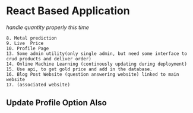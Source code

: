 # React Based Application



*handle quantity properly this time*
    
    8. Metal prediction
    9. Live  Price
    10. Profile Page
    13. Some admin utility(only single admin, but need some interface to crud products and deliver order)
    14. Online Machine Learning (continously updating during deployment)
    15. Use api, to get gold price and add in the database.
    16. Blog Post Website (question answering website) linked to main website
    17. (associated website)
    

## Update Profile Option Also